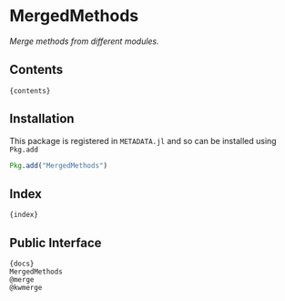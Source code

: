 # MergedMethods

*Merge methods from different modules.*

## Contents

    {contents}

## Installation

This package is registered in `METADATA.jl` and so can be installed using `Pkg.add`

```julia
Pkg.add("MergedMethods")
```

## Index

    {index}

## Public Interface

    {docs}
    MergedMethods
    @merge
    @kwmerge
